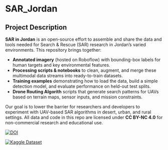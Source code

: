 # SAR_Jordan
## Project Description

**SAR in Jordan** is an open-source effort to assemble and share the data and tools needed for Search & Rescue (SAR) research in Jordan’s varied environments. This repository brings together:
- **Annotated imagery** (hosted on Roboflow) with bounding-box labels for human targets and key environmental features.  
- **Processing scripts & notebooks** to clean, augment, and merge these multimodal data streams into ready-to-train datasets.  
- **Training examples** demonstrating how to load the data, build a simple detection model, and evaluate performance on held-out test splits.
- **Drone Routing Algorith** scripts that generate search patterns for UAVs based on terrain maps, sensor inputs, and mission constraints.

Our goal is to lower the barrier for researchers and developers to experiment with UAV-based SAR algorithms in desert, urban, and rural settings. All data and code in this repo are licensed under **CC BY-NC 4.0** for non-commercial research and educational use.  

[![DOI](https://zenodo.org/badge/DOI/10.5281/zenodo.15427787.svg)](https://zenodo.org/records/15427787)


 
[![Kaggle Dataset](https://img.shields.io/badge/Kaggle-Dataset-blue?logo=kaggle)](https://www.kaggle.com/datasets/baraaalkilani/sar-jordan)
